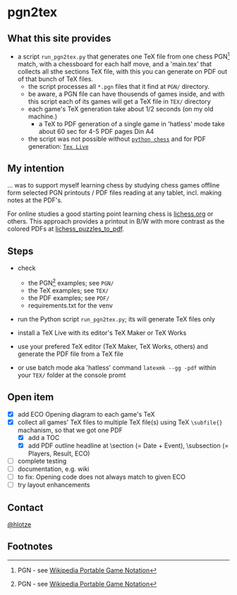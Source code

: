 # pgn2tex

## What this site provides 
- a script `run_pgn2tex.py` that generates one TeX file from one chess PGN[^1] match, with a chessboard for each half move, and a 'main.tex' that collects all sthe sections TeX file, with this you can generate on PDF out of that bunch of TeX files.
  - the script processes all `*.pgn` files that it find at `PGN/` directory.
  - be aware, a PGN file can have thousends of games inside, and with this script each of its games will get a TeX file in `TEX/` directory
  - each game's TeX generation take about 1/2 seconds (on my old machine.)
    - a TeX to PDF generation of a single game in 'hatless' mode take about 60 sec for 4-5 PDF pages Din A4
  - the script was not possible without [`python chess`](https://github.com/niklasf/python-chess) and for PDF generation: [`Tex Live`](https://www.tug.org/texlive/)

## My intention
... was to support myself learning chess by studying chess games offline form selected PGN printouts / PDF files reading at any tablet, incl. making notes at the PDF's.


For online studies a good starting point learning chess is [lichess.org](https://lichess.org/) or others.
This approach provides a printout in B/W with more contrast as the colored PDFs at [lichess_puzzles_to_pdf](https://github.com/hlotze/lichess_puzzles_to_pdf).

## Steps
- check 
  - the PGN[^1] examples; see `PGN/`
  - the TeX examples; see `TEX/`
  - the PDF examples; see `PDF/`
  - requirements.txt for the venv

- run the Python script `run_pgn2tex.py`; its will generate TeX files only
- install a TeX Live with its editor's TeX Maker or TeX Works
- use your prefered TeX editor (TeX Maker, TeX Works, others) and generate the PDF file from a TeX file
- or use batch mode aka 'hatless' command `latexmk --gg -pdf` within your `TEX/` folder at the console promt

## Open item
- [x] add ECO Opening diagram to each game's TeX
- [x] collect all games' TeX files to multiple TeX file(s) using TeX `\subfile{}` machanism, so that we got one PDF 
  - [x] add a TOC
  - [x] add PDF outline headline at \section (= Date + Event), \subsection (= Players, Result, ECO)
- [ ] complete testing
- [ ] documentation, e.g. wiki 
- [ ] to fix: Opening code does not always match to given ECO
- [ ] try layout enhancements

## Contact
[@hlotze](https://github.com/hlotze)

## Footnotes
[^1]: PGN - see [Wikipedia Portable Game Notation](https://en.wikipedia.org/wiki/Portable_Game_Notation)

[^2]: ECO - see [Wikipedia: Encyclopaedia of Chess Openings](https://en.wikipedia.org/wiki/List_of_chess_openings) or a [Detailed opening library](https://www3.diism.unisi.it/~addabbo/ECO_aperture_scacchi.html)

[^3]: chess evaluation - see [chessprogramming.org/Evaluation](https://www.chessprogramming.org/Evaluation)

[^4]: SAN - see [Wikipedia: Algebraic_notation_(chess)](https://en.wikipedia.org/wiki/Algebraic_notation_(chess))

[^5]: TTF - see [Wikipedia: TrueType](https://en.wikipedia.org/wiki/TrueType)


